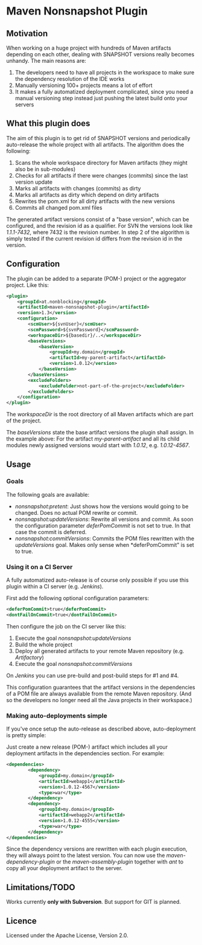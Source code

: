 Maven Nonsnapshot Plugin
========================

Motivation
----------

When working on a huge project with hundreds of Maven artifacts depending on each other, 
dealing with SNAPSHOT versions really becomes unhandy. The main reasons are:

 1. The developers need to have all projects in the workspace to make sure the dependency resolution of the IDE works
 2. Manually versioning 100+ projects means a lot of effort
 3. It makes a fully automatized deployment complicated, since you need a manual versioning step instead just pushing the latest build onto your servers

What this plugin does
---------------------

The aim of this plugin is to get rid of SNAPSHOT versions and periodically auto-release the whole project with all artifacts.
The algorithm does the following:

 1. Scans the whole workspace directory for Maven artifacts (they might also be in sub-modules)
 2. Checks for all artifacts if there were changes (commits) since the last version update
 3. Marks all artifacts with changes (commits) as dirty
 4. Marks all artifacts as dirty which depend on dirty artifacts
 5. Rewrites the pom.xml for all dirty artifacts with the new versions
 6. Commits all changed pom.xml files

The generated artifact versions consist of a "base version", which can be configured, and the revision id as a qualifier.
For SVN the versions look like *1.1.1-7432*, where 7432 is the revision number. In step 2 of the algorithm is simply tested
if the current revision id differs from the revision id in the version.

Configuration
-------------

The plugin can be added to a separate (POM-) project or the aggregator project. Like this:

```xml
<plugin>
	<groupId>at.nonblocking</groupId>
	<artifactId>maven-nonsnapshot-plugin</artifactId>
	<version>1.3</version>
	<configuration>				
		<scmUser>${svnUser}</scmUser>
		<scmPassword>${svnPassword}</scmPassword>
		<workspaceDir>${basedir}/..</workspaceDir>
		<baseVersions>
			<baseVersion>
				<groupId>my.domain</groupId>
				<artifactId>my-parent-artifact</artifactId>
				<version>1.0.12</version>
			</baseVersion>
		</baseVersions>
		<excludeFolders>
			<excludeFolder>not-part-of-the-project</excludeFolder>						
		</excludeFolders>
	</configuration>
</plugin>

```

The *workspaceDir* is the root directory of all Maven artifacts which are part of the project.

The *baseVersions* state the base artifact versions the plugin shall assign. In the example above:
For the artifact *my-parent-artifact* and all its child modules newly assigned versions would start with *1.0.12*, 
e.g. *1.0.12-4567*.


Usage
-----

### Goals

The following goals are available:

 * *nonsnapshot:pretent*: Just shows how the versions would going to be changed. Does no actual POM rewrite or commit.
 * *nonsnapshot:updateVersions*: Rewrite all versions and commit. As soon the configuration parameter *deferPomCommit* is not set to true. In that case the commit is deferred.
 * *nonsnapshot:commitVersions*: Commits the POM files rewritten with the *updateVersions* goal. Makes only sense when *deferPomCommit" is set to true.   

### Using it on a CI Server

A fully automatized auto-release is of course only possible if you use this plugin within a CI server (e.g. *Jenkins*).

First add the following optional configuration parameters:

```xml
<deferPomCommit>true</deferPomCommit>
<dontFailOnCommit>true</dontFailOnCommit>
```

Then configure the job on the CI server like this:

 1. Execute the goal *nonsnapshot:updateVersions*
 2. Build the whole project
 3. Deploy all generated artifacts to your remote Maven repository (e.g. *Artifactory*)
 4. Execute the goal *nonsnapshot:commitVersions*  

On *Jenkins* you can use pre-build and post-build steps for #1 and #4.

This configuration guarantees that the artifact versions in the dependencies of a POM file are always available from the remote Maven repository. 
(And so the developers no longer need all the Java projects in their workspace.)

### Making auto-deployments simple

If you've once setup the auto-release as described above, auto-deployment is pretty simple:

Just create a new release (POM-) artifact which includes all your deployment artifacts in the dependencies section. 
For example:

```xml
<dependencies>
		<dependency>
			<groupId>my.domain</groupId>
			<artifactId>webapp1</artifactId>
			<version>1.0.12-4567</version>
			<type>war</type>
		</dependency>
		<dependency>
			<groupId>my.domain</groupId>
			<artifactId>webapp2</artifactId>
			<version>1.0.12-4555</version>
			<type>war</type>
		</dependency>
</dependencies>
```

Since the dependency versions are rewritten with each plugin execution, they will always point to the latest version.
You can now use the *maven-dependency-plugin* or the *maven-assembly-plugin* together with *ant* to copy all your deployment
artifact to the server. 

Limitations/TODO
----------------

Works currently **only with Subversion**. But support for GIT is planned.

Licence
-------

Licensed under the Apache License, Version 2.0.


